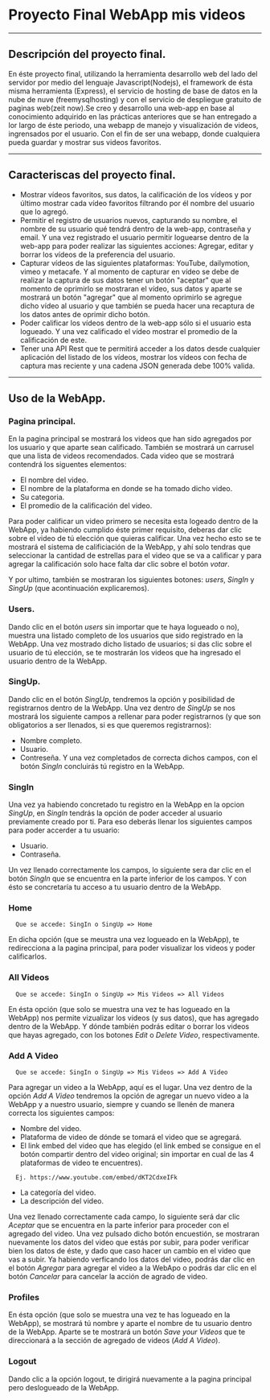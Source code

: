 # Proyecto Final WebApp mis videos

***
## Descripción del proyecto final.

En éste proyecto final, utilizando la herramienta desarrollo web del lado del servidor por medio del lenguaje Javascript(Nodejs),
el framework de ésta misma herramienta (Express), el servicio de hosting de base de datos en la nube de nuve (freemysqlhosting) y con el 
servicio de despliegue gratuito de paginas web(zeit now).Se creo y desarrollo una web-app en base al conocimiento adquirido en las prácticas anteriores que se han entregado a lor largo de éste periodo, una webapp de manejo y visualización de videos, ingrensados por el usuario. Con el fin de ser una webapp, donde cualquiera pueda guardar y mostrar sus videos favoritos.

***

## Caracteriscas del proyecto final.

* Mostrar vídeos favoritos, sus datos, la calificación de los vídeos y por último mostrar cada vídeo favoritos filtrando por él nombre del usuario que lo agregó.
* Permitir el registro de usuarios nuevos, capturando su nombre, el nombre de su usuario qué tendrá dentro de la web-app, contraseña y email. Y una vez registrado el usuario permitir loguearse dentro de la web-app para poder realizar las siguientes acciones: Agregar, editar y borrar los vídeos de la preferencia del usuario.
* Capturar vídeos de las siguientes plataformas: YouTube, dailymotion, vimeo y metacafe. Y al momento de capturar en vídeo se debe de realizar la captura de sus datos tener un botón "aceptar" que al momento de oprimirlo se mostraran el vídeo, sus datos y aparte se mostrará un botón "agregar" que al momento oprimirlo se agregue dicho vídeo al usuario y que también se pueda hacer una recaptura de los datos antes de oprimir dicho botón. 
* Poder calificar los vídeos dentro de la web-app sólo si el usuario esta logueado. Y una vez calificado el vídeo mostrar el promedio de la calificación de este.
* Tener una API Rest que te permitirá acceder a los datos desde cualquier aplicación del listado de los vídeos, mostrar los vídeos con fecha de captura mas reciente y una cadena JSON generada debe 100% valida.

***

## Uso de la WebApp.

### Pagina principal.

En la pagina principal se mostrará los videos que han sido agregados por los usuario y que aparte sean calificado. También se mostrará
un carrusel que una lista de videos recomendados.
Cada video que se mostrará contendrá los siguentes elementos:

* El nombre del video.
* El nombre de la plataforma en donde se ha tomado dicho video.
* Su categoria.
* El promedio de la calificación del video.

Para poder calificar un video primero se necesita esta logeado dentro de la WebApp, ya habiendo cumplido éste primer requisito, deberas
dar clic sobre el video de tú elección que quieras calificar. Una vez hecho esto se te mostrará el sistema de calificiación de la WebApp, 
y ahí solo tendras que seleccionar la cantidad de estrellas para el video que se va a calificar y para agregar la calificación solo hace
falta dar clic sobre el botón *votar*.

Y por ultimo, también se mostraran los siguientes botones: *users*, *SingIn* y *SingUp* (que acontinuación explicaremos).

### Users.

Dando clic en el botón *users* sin importar que te haya logueado o no), muestra una listado completo de los usuarios que sido registrado en la WebApp. Una vez mostrado dicho listado de usuarios; si das clic sobre el usuario de tú elección, se te mostrarán
los videos que ha ingresado el usuario dentro de la WebApp.

### SingUp.

Dando clic en el botón *SingUp*, tendremos la opción y posibilidad de registrarnos dentro de la WebApp. Una vez dentro de *SingUp* se nos mostrará los siguiente campos a rellenar para poder registrarnos (y que son obligatorios a ser llenados, si es que queremos registrarnos):

* Nombre completo.
* Usuario.
* Contreseña.
Y una vez completados de correcta dichos campos, con el botón *SingIn* concluirás tú registro en la WebApp.

### SingIn

Una vez ya habiendo concretado tu registro en la WebApp en la opcion *SingUp*, en *SingIn* tendrás la opción de poder acceder al usuario 
previamente creado por ti. Para eso deberás llenar los siguientes campos para poder accerder a tu usuario:

* Usuario.
* Contraseña.

Un vez llenado correctamente los campos, lo siguiente sera dar clic en el botón *SingIn* que se encuentra en la parte inferior de los campos. Y con ésto se concretaría tu acceso a tu usuario dentro de la WebApp.


### Home

```
  Que se accede: SingIn o SingUp => Home
```

En dicha opción (que se meustra una vez logueado en la WebApp), te redirecciona a la pagina principal, para poder visualizar los videos
y poder calificarlos.

### All Videos

```
  Que se accede: SingIn o SingUp => Mis Videos => All Videos
```

En ésta opción (que solo se muestra una vez te has logueado en la WebApp) nos permite vizualizar los videos (y sus datos), que has agregado dentro de la WebApp. Y dónde también podrás editar o borrar los videos que hayas agregado, con los botones *Edit* o *Delete Video*, respectivamente.

### Add A Video

```
  Que se accede: SingIn o SingUp => Mis Videos => Add A Video
```

Para agregar un video a la WebApp, aquí es el lugar. Una vez dentro de la opción *Add A Video* tendremos la opción de agregar un nuevo video a la WebApp y a nuestro usuario, siempre y cuando se llenén de manera correcta los siguientes campos:

* Nombre del video.
* Plataforma de video de dónde se tomará el video que se agregará.
* El link embed del video que has elegido (el link embed se consigue en el botón compartir dentro del video original; sin importar en cual de las 4 plataformas de video te encuentres).
```
  Ej. https://www.youtube.com/embed/dKT2CdxeIFk
```
* La categoría del video.
* La descripción del video.

Una vez llenado correctamente cada campo, lo siguiente será dar clic *Aceptar* que se encuentra en la parte inferior para proceder con el agregado del video. Una vez pulsado dicho botón encuestión, se mostraran nuevamente los datos del video que estás por subir, para poder verificar bien los datos de éste, y dado que caso hacer un cambio en el video que vas a subir. 
Ya habiendo verficando los datos del video, podrás dar clic en el botón *Agregar* para agregar el video a la WebApo o podrás dar clic en el botón *Cancelar* para cancelar la acción de agrado de video.

### Profiles 

En ésta opción (que solo se muestra una vez te has logueado en la WebApp), se mostrará tú nombre y aparte el nombre de tu usuario dentro de la WebApp. Aparte se te mostrará un botón *Save your Videos* que te direccionará a la sección de agregado de videos (*Add A Video*).

### Logout

Dando clic a la opción logout, te dirigirá nuevamente a la pagina principal pero deslogueado de la WebApp.
